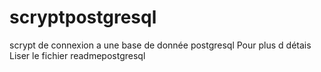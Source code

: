 # scryptpostgresql
scrypt de connexion a une base de donnée postgresql
Pour plus d détais Liser le fichier readmepostgresql
